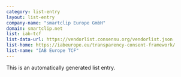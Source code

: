 ```yaml
---
category: list-entry
layout: list-entry
company-name: "smartclip Europe GmbH"
domain: smartclip.net
list: iab-tcf
list-data-url: https://vendorlist.consensu.org/vendorlist.json
list-home: https://iabeurope.eu/transparency-consent-framework/
list-name: "IAB Europe TCF"
---
```


This is an automatically generated list entry.
